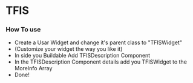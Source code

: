 # TFIS

### How To use
* Create a Usar Widget and change it's parent class to "TFISWidget"
* (Customize your widget the way you like it)
* In side you Buildable Add TFISDescription Component 
* In the TFISDescription Component details add you TFISWidget to the MoreInfo Array
* Done!
 
